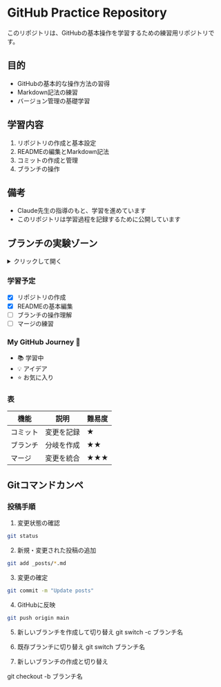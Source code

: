 # GitHub Practice Repository

このリポジトリは、GitHubの基本操作を学習するための練習用リポジトリです。

## 目的
- GitHubの基本的な操作方法の習得
- Markdown記法の練習
- バージョン管理の基礎学習

## 学習内容
1. リポジトリの作成と基本設定
2. READMEの編集とMarkdown記法
3. コミットの作成と管理
4. ブランチの操作

## 備考
- Claude先生の指導のもと、学習を進めています
- このリポジトリは学習過程を記録するために公開しています

## ブランチの実験ゾーン
<details>
<summary>クリックして開く</summary>

ここに詳細な内容を書くことができます。
- リスト項目1
- リスト項目2

コードブロックも入れられます：
```python
print("Hello, GitHub!")
```
</details>

### 学習予定
- [x] リポジトリの作成
- [x] READMEの基本編集
- [ ] ブランチの操作理解
- [ ] マージの練習

### My GitHub Journey :rocket:
- :books: 学習中
- :bulb: アイデア
- :star: お気に入り

### 表
| 機能 | 説明 | 難易度 |
|-----|------|--------|
| コミット | 変更を記録 | ★ |
| ブランチ | 分岐を作成 | ★★ |
| マージ | 変更を統合 | ★★★ |

## Gitコマンドカンペ

### 投稿手順

1. 変更状態の確認
```bash
git status
```

2. 新規・変更された投稿の追加
```bash
git add _posts/*.md
```

3. 変更の確定
```bash
git commit -m "Update posts"
```

4. GitHubに反映
```bash
git push origin main
```

5. 新しいブランチを作成して切り替え
git switch -c ブランチ名

6. 既存ブランチに切り替え
git switch ブランチ名


7. 新しいブランチの作成と切り替え

git checkout -b ブランチ名
